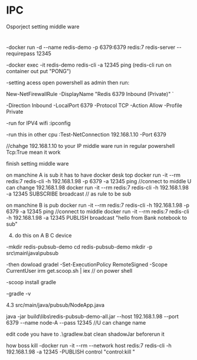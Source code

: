# IPC
Osporject
setting middle ware
#
-docker run -d --name redis-demo -p 6379:6379 redis:7 redis-server --requirepass 12345

-docker exec -it redis-demo redis-cli -a 12345 ping (redis-cli run on container out put "PONG")

-setting acess open powershell as admin then run:

New-NetFirewallRule -DisplayName "Redis 6379 Inbound (Private)" `

-Direction Inbound -LocalPort 6379 -Protocol TCP -Action Allow -Profile Private

-run for IPV4 wifi  :ipconfig

-run this in other cpu :Test-NetConnection 192.168.1.10 -Port 6379 

//chahge 192.168.1.10 to your IP middle ware run in regular powershell Tcp:True mean it work

finish setting middle ware








on manchine A is sub it has to have docker desk top
docker run -it --rm redis:7 redis-cli -h 192.168.1.98 -p 6379 -a 12345 ping //connect to middle U can change 192.168.1.98 
docker run -it --rm redis:7 redis-cli -h 192.168.1.98 -a 12345 SUBSCRIBE broadcast // as rule to be sub


on manchine B is pub 
docker run -it --rm redis:7 redis-cli -h 192.168.1.98 -p 6379 -a 12345 ping //connect to middle 
docker run -it --rm redis:7 redis-cli -h 192.168.1.98 -a 12345 PUBLISH broadcast "hello from Bank notebook to sub"


4. do this on A B C device 

-mkdir redis-pubsub-demo
cd redis-pubsub-demo
mkdir -p src\main\java\pubsub

-then dowload  gradel 
-Set-ExecutionPolicy RemoteSigned -Scope CurrentUser
irm get.scoop.sh | iex // on power shell 

-scoop install gradle

-gradle -v

4.3 src/main/java/pubsub/NodeApp.java 



java -jar build\libs\redis-pubsub-demo-all.jar --host 192.168.1.98 --port 6379 --name node-A --pass 12345 //U can change name 



edit code you have to .\gradlew.bat clean shadowJar beforerun it 

how boss kill
-docker run -it --rm --network host redis:7 redis-cli -h 192.168.1.98 -a 12345
-PUBLISH control "control:kill <PID>" 




